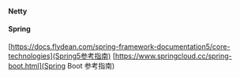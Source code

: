 #### Netty

#### Spring

[https://docs.flydean.com/spring-framework-documentation5/core-technologies](Spring5参考指南)
[https://www.springcloud.cc/spring-boot.html](Spring Boot 参考指南)
